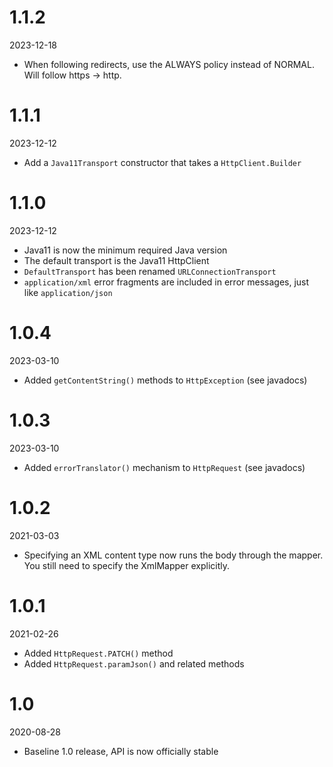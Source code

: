 # 1.1.2
2023-12-18
  * When following redirects, use the ALWAYS policy instead of NORMAL. Will follow https -> http.

# 1.1.1
2023-12-12
  * Add a `Java11Transport` constructor that takes a `HttpClient.Builder`

# 1.1.0
2023-12-12
  * Java11 is now the minimum required Java version
  * The default transport is the Java11 HttpClient
  * `DefaultTransport` has been renamed `URLConnectionTransport`
  * `application/xml` error fragments are included in error messages, just like `application/json`

# 1.0.4
2023-03-10
  * Added `getContentString()` methods to `HttpException` (see javadocs)

# 1.0.3
2023-03-10
  * Added `errorTranslator()` mechanism to `HttpRequest` (see javadocs)

# 1.0.2
2021-03-03
  * Specifying an XML content type now runs the body through the mapper. You still need to specify the XmlMapper explicitly.

# 1.0.1
2021-02-26
  * Added `HttpRequest.PATCH()` method
  * Added `HttpRequest.paramJson()` and related methods

# 1.0
2020-08-28
  * Baseline 1.0 release, API is now officially stable

